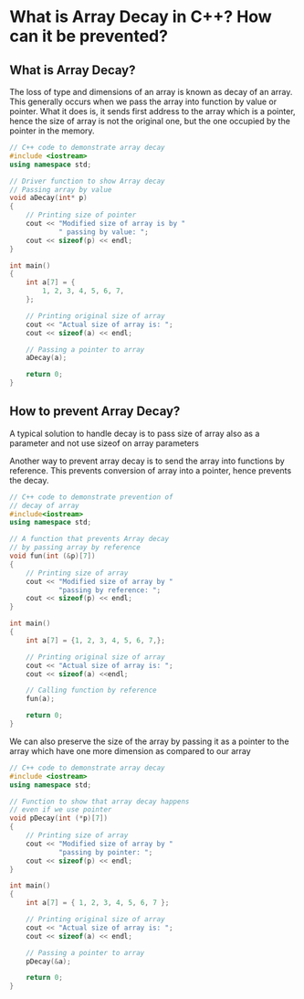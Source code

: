 # What is Array Decay in C++? How can it be prevented?

## What is Array Decay? 
The loss of type and dimensions of an array is known as decay of an array. This generally occurs when we pass the array into function by value or pointer. What it does is, it sends first address to the array which is a pointer, hence the size of array is not the original one, but the one occupied by the pointer in the memory.


```cpp
// C++ code to demonstrate array decay
#include <iostream>
using namespace std;

// Driver function to show Array decay
// Passing array by value
void aDecay(int* p)
{
    // Printing size of pointer
    cout << "Modified size of array is by "
            " passing by value: ";
    cout << sizeof(p) << endl;
}

int main()
{
    int a[7] = {
        1, 2, 3, 4, 5, 6, 7,
    };

    // Printing original size of array
    cout << "Actual size of array is: ";
    cout << sizeof(a) << endl;

    // Passing a pointer to array
    aDecay(a);

    return 0;
}
```

## How to prevent Array Decay? 
A typical solution to handle decay is to pass size of array also as a parameter and not use sizeof on array parameters

Another way to prevent array decay is to send the array into functions by reference. This prevents conversion of array into a pointer, hence prevents the decay.

```cpp
// C++ code to demonstrate prevention of
// decay of array
#include<iostream>
using namespace std;

// A function that prevents Array decay
// by passing array by reference
void fun(int (&p)[7])
{
    // Printing size of array
    cout << "Modified size of array by "
            "passing by reference: ";
    cout << sizeof(p) << endl;
}

int main()
{
    int a[7] = {1, 2, 3, 4, 5, 6, 7,};

    // Printing original size of array
    cout << "Actual size of array is: ";
    cout << sizeof(a) <<endl;

    // Calling function by reference
    fun(a);

    return 0;
}
```


We can also preserve the size of the array by passing it as a pointer to the array which have one more dimension as compared to our array

```cpp
// C++ code to demonstrate array decay
#include <iostream>
using namespace std;

// Function to show that array decay happens
// even if we use pointer
void pDecay(int (*p)[7])
{
    // Printing size of array
    cout << "Modified size of array by "
            "passing by pointer: ";
    cout << sizeof(p) << endl;
}

int main()
{
    int a[7] = { 1, 2, 3, 4, 5, 6, 7 };

    // Printing original size of array
    cout << "Actual size of array is: ";
    cout << sizeof(a) << endl;

    // Passing a pointer to array
    pDecay(&a);

    return 0;
}
```